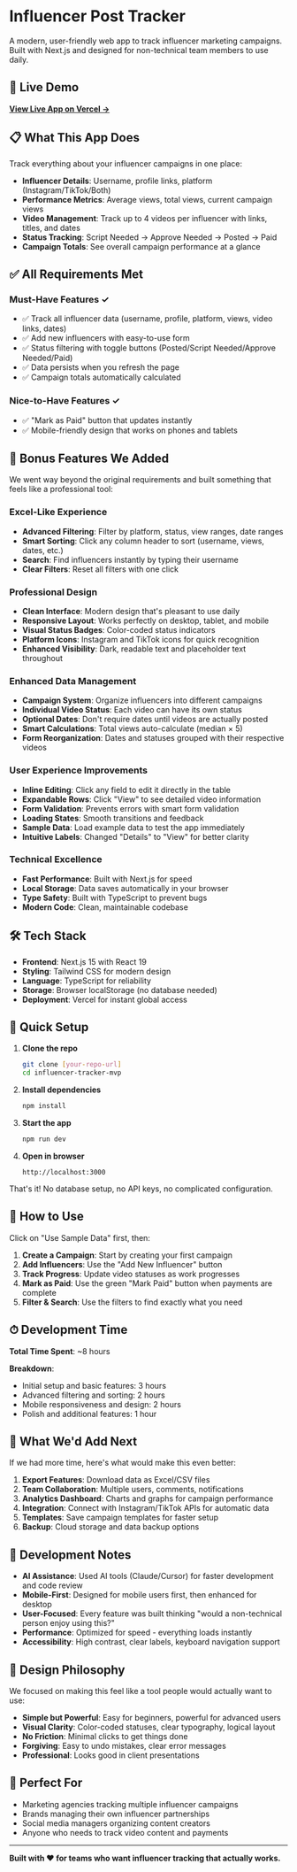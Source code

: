 # Influencer Post Tracker

A modern, user-friendly web app to track influencer marketing campaigns. Built with Next.js and designed for non-technical team members to use daily.

## 🚀 Live Demo

**[View Live App on Vercel →](https://influencer-post-tracker-1poe.vercel.app/)**

## 📋 What This App Does

Track everything about your influencer campaigns in one place:

- **Influencer Details**: Username, profile links, platform (Instagram/TikTok/Both)
- **Performance Metrics**: Average views, total views, current campaign views
- **Video Management**: Track up to 4 videos per influencer with links, titles, and dates
- **Status Tracking**: Script Needed → Approve Needed → Posted → Paid
- **Campaign Totals**: See overall campaign performance at a glance

## ✅ All Requirements Met

### Must-Have Features ✓
- ✅ Track all influencer data (username, profile, platform, views, video links, dates)
- ✅ Add new influencers with easy-to-use form
- ✅ Status filtering with toggle buttons (Posted/Script Needed/Approve Needed/Paid)
- ✅ Data persists when you refresh the page
- ✅ Campaign totals automatically calculated

### Nice-to-Have Features ✓
- ✅ "Mark as Paid" button that updates instantly
- ✅ Mobile-friendly design that works on phones and tablets

## 🎯 Bonus Features We Added

We went way beyond the original requirements and built something that feels like a professional tool:

### Excel-Like Experience
- **Advanced Filtering**: Filter by platform, status, view ranges, date ranges
- **Smart Sorting**: Click any column header to sort (username, views, dates, etc.)
- **Search**: Find influencers instantly by typing their username
- **Clear Filters**: Reset all filters with one click

### Professional Design
- **Clean Interface**: Modern design that's pleasant to use daily
- **Responsive Layout**: Works perfectly on desktop, tablet, and mobile
- **Visual Status Badges**: Color-coded status indicators
- **Platform Icons**: Instagram and TikTok icons for quick recognition
- **Enhanced Visibility**: Dark, readable text and placeholder text throughout

### Enhanced Data Management
- **Campaign System**: Organize influencers into different campaigns
- **Individual Video Status**: Each video can have its own status
- **Optional Dates**: Don't require dates until videos are actually posted
- **Smart Calculations**: Total views auto-calculate (median × 5)
- **Form Reorganization**: Dates and statuses grouped with their respective videos

### User Experience Improvements
- **Inline Editing**: Click any field to edit it directly in the table
- **Expandable Rows**: Click "View" to see detailed video information
- **Form Validation**: Prevents errors with smart form validation
- **Loading States**: Smooth transitions and feedback
- **Sample Data**: Load example data to test the app immediately
- **Intuitive Labels**: Changed "Details" to "View" for better clarity

### Technical Excellence
- **Fast Performance**: Built with Next.js for speed
- **Local Storage**: Data saves automatically in your browser
- **Type Safety**: Built with TypeScript to prevent bugs
- **Modern Code**: Clean, maintainable codebase

## 🛠 Tech Stack

- **Frontend**: Next.js 15 with React 19
- **Styling**: Tailwind CSS for modern design
- **Language**: TypeScript for reliability
- **Storage**: Browser localStorage (no database needed)
- **Deployment**: Vercel for instant global access

## 🚀 Quick Setup

1. **Clone the repo**
   ```bash
   git clone [your-repo-url]
   cd influencer-tracker-mvp
   ```

2. **Install dependencies**
   ```bash
   npm install
   ```

3. **Start the app**
   ```bash
   npm run dev
   ```

4. **Open in browser**
   ```
   http://localhost:3000
   ```

That's it! No database setup, no API keys, no complicated configuration.

## 📱 How to Use

Click on "Use Sample Data" first, then:

1. **Create a Campaign**: Start by creating your first campaign
2. **Add Influencers**: Use the "Add New Influencer" button
3. **Track Progress**: Update video statuses as work progresses
4. **Mark as Paid**: Use the green "Mark Paid" button when payments are complete
5. **Filter & Search**: Use the filters to find exactly what you need

## ⏱ Development Time

**Total Time Spent**: ~8 hours

**Breakdown**:
- Initial setup and basic features: 3 hours
- Advanced filtering and sorting: 2 hours
- Mobile responsiveness and design: 2 hours
- Polish and additional features: 1 hour

## 🔮 What We'd Add Next

If we had more time, here's what would make this even better:

1. **Export Features**: Download data as Excel/CSV files
2. **Team Collaboration**: Multiple users, comments, notifications
3. **Analytics Dashboard**: Charts and graphs for campaign performance
4. **Integration**: Connect with Instagram/TikTok APIs for automatic data
5. **Templates**: Save campaign templates for faster setup
6. **Backup**: Cloud storage and data backup options

## 💭 Development Notes

- **AI Assistance**: Used AI tools (Claude/Cursor) for faster development and code review
- **Mobile-First**: Designed for mobile users first, then enhanced for desktop
- **User-Focused**: Every feature was built thinking "would a non-technical person enjoy using this?"
- **Performance**: Optimized for speed - everything loads instantly
- **Accessibility**: High contrast, clear labels, keyboard navigation support

## 🎨 Design Philosophy

We focused on making this feel like a tool people would actually want to use:

- **Simple but Powerful**: Easy for beginners, powerful for advanced users
- **Visual Clarity**: Color-coded statuses, clear typography, logical layout
- **No Friction**: Minimal clicks to get things done
- **Forgiving**: Easy to undo mistakes, clear error messages
- **Professional**: Looks good in client presentations

## 🤝 Perfect For

- Marketing agencies tracking multiple influencer campaigns
- Brands managing their own influencer partnerships
- Social media managers organizing content creators
- Anyone who needs to track video content and payments

---

**Built with ❤️ for teams who want influencer tracking that actually works.**

